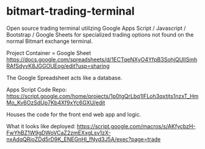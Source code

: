 # bitmart-trading-terminal
Open source trading terminal utilizing Google Apps Script / Javascript / Bootstrap / Google Sheets for specialized trading options not found on the normal Bitmart exchange terminal.

Project Container = Google Sheet
https://docs.google.com/spreadsheets/d/1ECTqeNXyO4YfpB3SohjQUIISmhRAfSdyvK8JGGOUEog/edit?usp=sharing

The Google Spreadsheet acts like a database.

Apps Script Code Repo:
https://script.google.com/home/projects/1p0tgQrLbq1lFLoh3qxtjts1nzxT_HmMo_Kv6OzSdUp7Kb4Xf9xYc6GXU/edit

Houses the code for the front end web app and logic.

What it looks like deployed:
https://script.google.com/macros/s/AKfycbzH-FwYhBZ1W9gDWoVCaZ2zmEXxgLsv1zX-nxAdqQRioZDd5rD9K_ENEGnHl_fNyd3J5A/exec?page=trade
